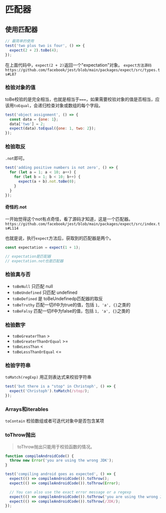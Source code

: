 # 匹配器

## 使用匹配器

```js
// 最简单的使用
test('two plus two is four', () => {
  expect(2 + 2).toBe(4);
});
```

在上面代码中，`expect(2 + 2)`返回一个"expectation"对象。
`expect方法源码 https://github.com/facebook/jest/blob/main/packages/expect/src/types.ts#L87`

### 检验对象的值

toBe校验的是完全相当，也就是相当于`===`，如果需要校验对象的值是否相当，应该用`toEqual`，会递归检查对象或数组的每个字段。

```js
test('object assignment', () => {
  const data = {one: 1};
  data['two'] = 2;
  expect(data).toEqual({one: 1, two: 2});
});
```

### 检验取反

`.not`即可。

```js
test('adding positive numbers is not zero', () => {
  for (let a = 1; a < 10; a++) {
    for (let b = 1; b < 10; b++) {
      expect(a + b).not.toBe(0);
    }
  }
});
```

#### 奇怪的.not

一开始觉得这个not有点奇怪，看了源码才知道，这是一个匹配器。`https://github.com/facebook/jest/blob/main/packages/expect/src/index.ts#L114`

也就是说，执行`expect`方法后，获取到的匹配器是两个。

```js
const expectation = expect(1 + 1);

// expectation是匹配器
// expectation.not也是匹配器
```

### 检验真与否

- `toBeNull` 只匹配 null
- `toBeUndefined` 只匹配 undefined
- `toBeDefined` 是 toBeUndefinedp匹配器的取反
- `toBeTruthy` 匹配一切if中为true的值，包括 `1, 'a', {}`之类的
- `toBeFalsy` 匹配一切if中为false的值，包括 `1, 'a', {}`之类的

### 检验数字

- `toBeGreaterThan` >
- `toBeGreaterThanOrEqual` >=
- `toBeLessThan` <
- `toBeLessThanOrEqual` <=

### 检验字符串

`toMatch(regExp)` 用正则表达式来校验字符串

```js
test('but there is a "stop" in Christoph', () => {
  expect('Christoph').toMatch(/stop/);
});
```

### Arrays和iterables

`toContain` 检验数组或者可迭代对象中是否包含某项

### toThrow抛出

> toThrow抛出只能用于校验函数的情况。

```js
function compileAndroidCode() {
  throw new Error('you are using the wrong JDK');
}

test('compiling android goes as expected', () => {
  expect(() => compileAndroidCode()).toThrow();
  expect(() => compileAndroidCode()).toThrow(Error);

  // You can also use the exact error message or a regexp
  expect(() => compileAndroidCode()).toThrow('you are using the wrong JDK');
  expect(() => compileAndroidCode()).toThrow(/JDK/);
});
```

